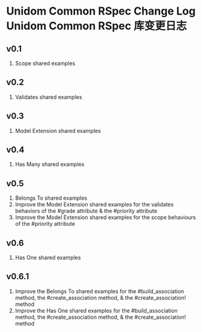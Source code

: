 # Unidom Common RSpec Change Log Unidom Common RSpec 库变更日志

## v0.1
1. Scope shared examples

## v0.2
1. Validates shared examples

## v0.3
1. Model Extension shared examples

## v0.4
1. Has Many shared examples

## v0.5
1. Belongs To shared examples
2. Improve the Model Extension shared examples for the validates behaviors of the #grade attribute & the #priority attribute
3. Improve the Model Extension shared examples for the scope behaviours of the #priority attribute

## v0.6
1. Has One shared examples

## v0.6.1
1. Improve the Belongs To shared examples for the #build_association method, the #create_association method, & the #create_association! method
2. Improve the Has One shared examples for the #build_association method, the #create_association method, & the #create_association! method
